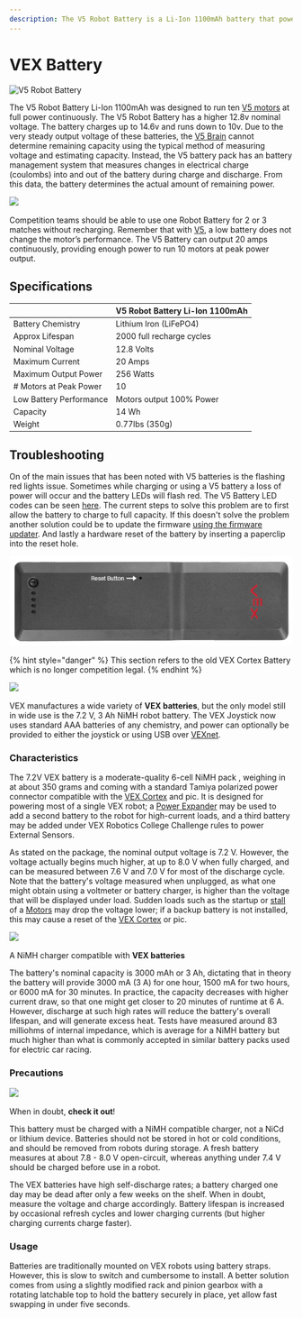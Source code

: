 ```yaml
---
description: The V5 Robot Battery is a Li-Ion 1100mAh battery that powers the V5 System
---
```


# VEX Battery

![V5 Robot Battery](../../.gitbook/assets/battery.jpg)

The V5 Robot Battery Li-Ion 1100mAh was designed to run ten [V5 motors](motors.md) at full power continuously. The V5 Robot Battery has a higher 12.8v nominal voltage. The battery charges up to 14.6v and runs down to 10v. Due to the very steady output voltage of these batteries, the [V5 Brain](vex-v5-brain/) cannot determine remaining capacity using the typical method of measuring voltage and estimating capacity. Instead, the V5 battery pack has an battery management system that measures changes in electrical charge (coulombs) into and out of the battery during charge and discharge. From this data, the battery determines the actual amount of remaining power.

![](https://content.vexrobotics.com/images/v5architecture/image13.png)

Competition teams should be able to use one Robot Battery for 2 or 3 matches without recharging. Remember that with [V5](vex-v5-brain/), a low battery does not change the motor’s performance. The V5 Battery can output 20 amps continuously, providing enough power to run 10 motors at peak power output.

## Specifications

|                         | **V5 Robot Battery Li-Ion 1100mAh** |
| ----------------------- | ----------------------------------- |
| Battery Chemistry       | Lithium Iron (LiFePO4)              |
| Approx Lifespan         | 2000 full recharge cycles           |
| Nominal Voltage         | 12.8 Volts                          |
| Maximum Current         | 20 Amps                             |
| Maximum Output Power    | 256 Watts                           |
| # Motors at Peak Power  | 10                                  |
| Low Battery Performance | Motors output 100% Power            |
| Capacity                | 14 Wh                               |
| Weight                  | 0.77lbs (350g)                      |

## Troubleshooting

On of the main issues that has been noted with V5 batteries is the flashing red lights issue. Sometimes while charging or using a V5 battery a loss of power will occur and the battery LEDs will flash red. The V5 Battery LED codes can be seen [here](https://kb.vex.com/hc/en-us/articles/360035589652). The current steps to solve this problem are to first allow the battery to charge to full capacity. If this doesn't solve the problem another solution could be to update the firmware [using the firmware updater](https://www.vexrobotics.com/vexedr/products/firmware). And lastly a hardware reset of the battery by inserting a paperclip into the reset hole.

![](../../.gitbook/assets/step7pt2.png)

{% hint style="danger" %}
This section refers to the old VEX Cortex Battery which is no longer competition legal.
{% endhint %}

[![](https://phabricator.purduesigbots.com/file/data/s3zp5pdfcgrjo677fdq3/PHID-FILE-3asdpv5zmuktng45wgna/vex_battery.jpg)](https://phabricator.purduesigbots.com/file/data/s3zp5pdfcgrjo677fdq3/PHID-FILE-3asdpv5zmuktng45wgna/vex_battery.jpg)

VEX manufactures a wide variety of **VEX batteries**, but the only model still in wide use is the 7.2 V, 3 Ah NiMH robot battery. The VEX Joystick now uses standard AAA batteries of any chemistry, and power can optionally be provided to either the joystick or using USB over [VEXnet](vexnet.md).

### Characteristics

The 7.2V VEX battery is a moderate-quality 6-cell NiMH pack , weighing in at about 350 grams and coming with a standard Tamiya polarized power connector compatible with the [VEX Cortex](../legacy/vex-cortex.md) and pic. It is designed for powering most of a single VEX robot; a [Power Expander](../legacy/power-expander.md) may be used to add a second battery to the robot for high-current loads, and a third battery may be added under VEX Robotics College Challenge rules to power External Sensors.

As stated on the package, the nominal output voltage is 7.2 V. However, the voltage actually begins much higher, at up to 8.0 V when fully charged, and can be measured between 7.6 V and 7.0 V for most of the discharge cycle. Note that the battery's voltage measured when unplugged, as what one might obtain using a voltmeter or battery charger, is higher than the voltage that will be displayed under load. Sudden loads such as the startup or [stall](../../electronics/general/stalling.md) of a [Motors](motors.md) may drop the voltage lower; if a backup battery is not installed, this may cause a reset of the [VEX Cortex](../legacy/vex-cortex.md) or pic.

[![](https://phabricator.purduesigbots.com/file/data/o5672g7abjrazh3xmos3/PHID-FILE-l7b3qn7bfl6ori56ozhp/battery_charger.jpg)](https://phabricator.purduesigbots.com/file/data/o5672g7abjrazh3xmos3/PHID-FILE-l7b3qn7bfl6ori56ozhp/battery_charger.jpg)

A NiMH charger compatible with **VEX batteries**

The battery's nominal capacity is 3000 mAh or 3 Ah, dictating that in theory the battery will provide 3000 mA (3 A) for one hour, 1500 mA for two hours, or 6000 mA for 30 minutes. In practice, the capacity decreases with higher current draw, so that one might get closer to 20 minutes of runtime at 6 A. However, discharge at such high rates will reduce the battery's overall lifespan, and will generate excess heat. Tests have measured around 83 milliohms of internal impedance, which is average for a NiMH battery but much higher than what is commonly accepted in similar battery packs used for electric car racing.

### Precautions

[![](https://phabricator.purduesigbots.com/file/data/v44fod2agwtn6e5po2b6/PHID-FILE-zaftdak5nfwaa4nwplld/vex_battery_levels.png)](https://phabricator.purduesigbots.com/file/data/v44fod2agwtn6e5po2b6/PHID-FILE-zaftdak5nfwaa4nwplld/vex_battery_levels.png)

When in doubt, **check it out**!

This battery must be charged with a NiMH compatible charger, not a NiCd or lithium device. Batteries should not be stored in hot or cold conditions, and should be removed from robots during storage. A fresh battery measures at about 7.8 - 8.0 V open-circuit, whereas anything under 7.4 V should be charged before use in a robot.

The VEX batteries have high self-discharge rates; a battery charged one day may be dead after only a few weeks on the shelf. When in doubt, measure the voltage and charge accordingly. Battery lifespan is increased by occasional refresh cycles and lower charging currents (but higher charging currents charge faster).

### Usage

Batteries are traditionally mounted on VEX robots using battery straps. However, this is slow to switch and cumbersome to install. A better solution comes from using a slightly modified rack and pinion gearbox with a rotating latchable top to hold the battery securely in place, yet allow fast swapping in under five seconds.
